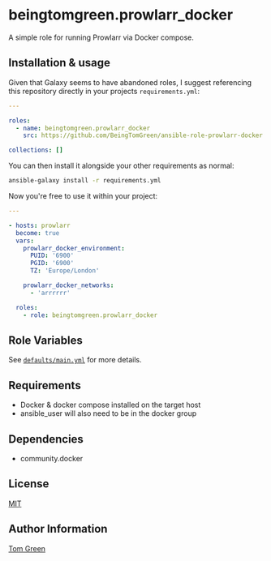 # beingtomgreen.prowlarr_docker

A simple role for running Prowlarr via Docker compose.

## Installation & usage

Given that Galaxy seems to have abandoned roles, I suggest referencing this repository directly in your projects `requirements.yml`:

```yaml
---

roles:
  - name: beingtomgreen.prowlarr_docker
    src: https://github.com/BeingTomGreen/ansible-role-prowlarr-docker.git

collections: []
```

You can then install it alongside your other requirements as normal:

```bash
ansible-galaxy install -r requirements.yml
```

Now you're free to use it within your project:

```yaml
---

- hosts: prowlarr
  become: true
  vars:
    prowlarr_docker_environment:
      PUID: '6900'
      PGID: '6900'
      TZ: 'Europe/London'

    prowlarr_docker_networks:
      - 'arrrrrr'

  roles:
    - role: beingtomgreen.prowlarr_docker

```

## Role Variables

See [`defaults/main.yml`](defaults/main.yml) for more details.

## Requirements

- Docker & docker compose installed on the target host
- ansible_user will also need to be in the docker group

## Dependencies

- community.docker

## License

[MIT](LICENSE)

## Author Information

[Tom Green](https://github.com/BeingTomGreen)
